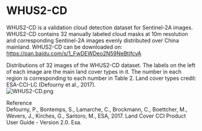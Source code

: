 # WHUS2-CD
WHUS2-CD is a validation cloud detection dataset for Sentinel-2A images.
WHUS2-CD contains 32 manually labeled cloud masks at 10m resolution and corresponding Sentinel-2A images evenly distributed over China mainland.
WHUS2-CD can be downloaded on: https://pan.baidu.com/s/1_FwDEWDeo2N59NeBtjfcvA

Distributions of 32 images of the WHUS2-CD dataset. The labels on the left of each image are the main land cover types in it. The number in each region is corresponding to each number in Table 2. Land cover types credit: ESA-CCI-LC (Defourny et al., 2017).  
![WHUS2-CD.png](https://i.loli.net/2020/12/23/oFwetDZCIrVxcUL.png)

Reference  
Defourny, P., Bontemps, S., Lamarche, C., Brockmann, C., Boettcher, M., Wevers, J., Kirches, G., Santoro, M., ESA, 2017. Land Cover CCI Product User Guide - Version 2.0. Esa.

